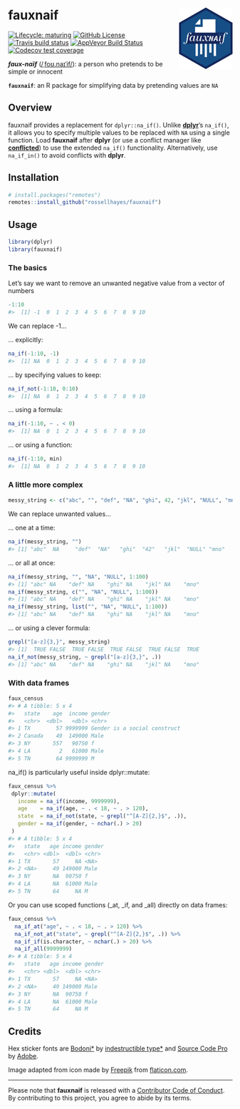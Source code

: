 
<!-- README.md is generated from README.Rmd. Please edit that file -->

# fauxnaif <img src='man/figures/logo.png?raw=TRUE' align="right" height="138" />

<!-- badges: start -->

[![Lifecycle:
maturing](https://img.shields.io/badge/lifecycle-maturing-blue.svg)](https://www.tidyverse.org/lifecycle/#maturing)
[![GitHub
License](https://img.shields.io/github/license/rossellhayes/fauxnaif?color=blueviolet)](https://github.com/rossellhayes/fauxnaif/blob/master/LICENSE)
[![Travis build
status](https://travis-ci.org/rossellhayes/fauxnaif.svg?branch=master)](https://travis-ci.org/rossellhayes/fauxnaif)
[![AppVeyor Build
Status](https://ci.appveyor.com/api/projects/status/github/rossellhayes/fauxnaif?branch=master&svg=true)](https://ci.appveyor.com/project/rossellhayes/fauxnaif)
[![Codecov test
coverage](https://codecov.io/gh/rossellhayes/fauxnaif/branch/master/graph/badge.svg)](https://codecov.io/gh/rossellhayes/fauxnaif?branch=master)
<!-- badges: end -->

***faux-naïf***
([/ˌfoʊ.naɪˈif/](https://en.wikipedia.org/wiki/Help:IPA/English)): a
person who pretends to be simple or innocent

**`fauxnaif`**: an R package for simplifying data by pretending values
are `NA`

## Overview

fauxnaif provides a replacement for `dplyr::na_if()`. Unlike
[**dplyr**](https://github.com/tidyverse/dplyr)’s `na_if()`, it allows
you to specify multiple values to be replaced with `NA` using a single
function. Load **fauxnaif** after **dplyr** (or use a conflict manager
like [**conflicted**](https://github.com/r-lib/conflicted)) to use the
extended `na_if()` functionality. Alternatively, use `na_if_in()` to
avoid conflicts with **dplyr**.

## Installation

``` r
# install.packages("remotes")
remotes::install_github("rossellhayes/fauxnaif")
```

## Usage

``` r
library(dplyr)
library(fauxnaif)
```

### The basics

Let’s say we want to remove an unwanted negative value from a vector of
numbers

``` r
-1:10
#>  [1] -1  0  1  2  3  4  5  6  7  8  9 10
```

We can replace -1…

… explicitly:

``` r
na_if(-1:10, -1)
#>  [1] NA  0  1  2  3  4  5  6  7  8  9 10
```

… by specifying values to keep:

``` r
na_if_not(-1:10, 0:10)
#>  [1] NA  0  1  2  3  4  5  6  7  8  9 10
```

… using a formula:

``` r
na_if(-1:10, ~ . < 0)
#>  [1] NA  0  1  2  3  4  5  6  7  8  9 10
```

… or using a function:

``` r
na_if(-1:10, min)
#>  [1] NA  0  1  2  3  4  5  6  7  8  9 10
```

### A little more complex

``` r
messy_string <- c("abc", "", "def", "NA", "ghi", 42, "jkl", "NULL", "mno")
```

We can replace unwanted values…

… one at a time:

``` r
na_if(messy_string, "")
#> [1] "abc"  NA     "def"  "NA"   "ghi"  "42"   "jkl"  "NULL" "mno"
```

… or all at once:

``` r
na_if(messy_string, "", "NA", "NULL", 1:100)
#> [1] "abc" NA    "def" NA    "ghi" NA    "jkl" NA    "mno"
na_if(messy_string, c("", "NA", "NULL", 1:100))
#> [1] "abc" NA    "def" NA    "ghi" NA    "jkl" NA    "mno"
na_if(messy_string, list("", "NA", "NULL", 1:100))
#> [1] "abc" NA    "def" NA    "ghi" NA    "jkl" NA    "mno"
```

… or using a clever formula:

``` r
grepl("[a-z]{3,}", messy_string)
#> [1]  TRUE FALSE  TRUE FALSE  TRUE FALSE  TRUE FALSE  TRUE
na_if_not(messy_string, ~ grepl("[a-z]{3,}", .))
#> [1] "abc" NA    "def" NA    "ghi" NA    "jkl" NA    "mno"
```

### With data frames

``` r
faux_census
#> # A tibble: 5 x 4
#>   state    age  income gender                      
#>   <chr>  <dbl>   <dbl> <chr>                       
#> 1 TX        57 9999999 Gender is a social construct
#> 2 Canada    49  149000 Male                        
#> 3 NY       557   90750 f                           
#> 4 LA         2   61000 Male                        
#> 5 TN        64 9999999 M
```

na\_if() is particularly useful inside dplyr::mutate:

``` r
faux_census %>%
 dplyr::mutate(
   income = na_if(income, 9999999),
   age    = na_if(age, ~ . < 18, ~ . > 120),
   state  = na_if_not(state, ~ grepl("^[A-Z]{2,}$", .)),
   gender = na_if(gender, ~ nchar(.) > 20)
 )
#> # A tibble: 5 x 4
#>   state   age income gender
#>   <chr> <dbl>  <dbl> <chr> 
#> 1 TX       57     NA <NA>  
#> 2 <NA>     49 149000 Male  
#> 3 NY       NA  90750 f     
#> 4 LA       NA  61000 Male  
#> 5 TN       64     NA M
```

Or you can use scoped functions (\_at, \_if, and \_all) directly on data
frames:

``` r
faux_census %>%
  na_if_at("age", ~ . < 18, ~ . > 120) %>% 
  na_if_not_at("state", ~ grepl("^[A-Z]{2,}$", .)) %>%
  na_if_if(is.character, ~ nchar(.) > 20) %>%
  na_if_all(9999999)
#> # A tibble: 5 x 4
#>   state   age income gender
#>   <chr> <dbl>  <dbl> <chr> 
#> 1 TX       57     NA <NA>  
#> 2 <NA>     49 149000 Male  
#> 3 NY       NA  90750 f     
#> 4 LA       NA  61000 Male  
#> 5 TN       64     NA M
```

## Credits

Hex sticker fonts are
[Bodoni\*](https://github.com/indestructible-type/Bodoni) by
[indestructible type\*](https://indestructibletype.com/Home.html) and
[Source Code Pro](https://github.com/adobe-fonts/source-code-pro) by
[Adobe](https://adobe.com).

Image adapted from icon made by [Freepik](https://freepik.com) from
[flaticon.com](https://www.flaticon.com/free-icon/paper-shredder_1701401).

-----

Please note that **fauxnaif** is released with a [Contributor Code of
Conduct](CODE_OF_CONDUCT.md). By contributing to this project, you agree
to abide by its terms.
